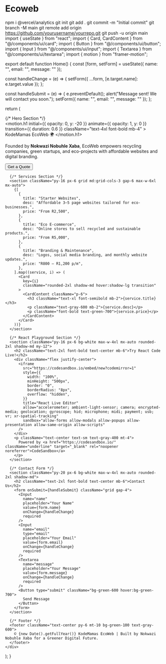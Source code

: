 # Ecoweb
npm i @vercel/analytics
git init
git add .
git commit -m "Initial commit"
git branch -M main
git remote add origin https://github.com/yourusername/yourrepo.git
git push -u origin main
import { useState } from "react";
import { Card, CardContent } from "@/components/ui/card";
import { Button } from "@/components/ui/button";
import { Input } from "@/components/ui/input";
import { Textarea } from "@/components/ui/textarea";
import { motion } from "framer-motion";

export default function Home() {
  const [form, setForm] = useState({ name: "", email: "", message: "" });

  const handleChange = (e) => {
    setForm({ ...form, [e.target.name]: e.target.value });
  };

  const handleSubmit = (e) => {
    e.preventDefault();
    alert("Message sent! We will contact you soon.");
    setForm({ name: "", email: "", message: "" });
  };

  return (
    <div className="min-h-screen bg-green-50 text-gray-800">
      {/* Hero Section */}
      <section className="text-center py-20 bg-green-600 text-white">
        <motion.h1
          initial={{ opacity: 0, y: -20 }}
          animate={{ opacity: 1, y: 0 }}
          transition={{ duration: 0.6 }}
          className="text-4xl font-bold mb-4"
        >
          KodeMamas EcoWeb 🌍
        </motion.h1>
        <p className="text-lg max-w-xl mx-auto">
          Founded by <strong>Nokwazi Nobuhle Xaba</strong>, EcoWeb empowers recycling companies, green startups, and eco-projects with affordable websites and digital branding.
        </p>
        <Button className="mt-6 bg-white text-green-700 hover:bg-green-100">
          Get a Quote
        </Button>
      </section>

      {/* Services Section */}
      <section className="py-16 px-6 grid md:grid-cols-3 gap-6 max-w-6xl mx-auto">
        {[
          {
            title: "Starter Websites",
            desc: "Affordable 3–5 page websites tailored for eco-businesses.",
            price: "From R2,500",
          },
          {
            title: "Eco E-commerce",
            desc: "Online stores to sell recycled and sustainable products.",
            price: "From R5,000",
          },
          {
            title: "Branding & Maintenance",
            desc: "Logos, social media branding, and monthly website updates.",
            price: "R800 – R1,200 p/m",
          },
        ].map((service, i) => (
          <Card
            key={i}
            className="rounded-2xl shadow-md hover:shadow-lg transition"
          >
            <CardContent className="p-6">
              <h3 className="text-xl font-semibold mb-2">{service.title}</h3>
              <p className="text-gray-600 mb-2">{service.desc}</p>
              <p className="font-bold text-green-700">{service.price}</p>
            </CardContent>
          </Card>
        ))}
      </section>

      {/* React Playground Section */}
      <section className="py-16 px-6 bg-white max-w-4xl mx-auto rounded-2xl shadow-md my-12">
        <h2 className="text-2xl font-bold text-center mb-6">Try React Code Live!</h2>
        <div className="flex justify-center">
          <iframe
            src="https://codesandbox.io/embed/new?codemirror=1"
            style={{
              width: "100%",
              minHeight: "500px",
              border: "0",
              borderRadius: "8px",
              overflow: "hidden",
            }}
            title="React Live Editor"
            allow="accelerometer; ambient-light-sensor; camera; encrypted-media; geolocation; gyroscope; hid; microphone; midi; payment; usb; vr; xr-spatial-tracking"
            sandbox="allow-forms allow-modals allow-popups allow-presentation allow-same-origin allow-scripts"
          />
        </div>
        <p className="text-center text-sm text-gray-400 mt-4">
          Powered by <a href="https://codesandbox.io/" className="underline" target="_blank" rel="noopener noreferrer">CodeSandbox</a>
        </p>
      </section>

      {/* Contact Form */}
      <section className="py-20 px-6 bg-white max-w-4xl mx-auto rounded-2xl shadow-md">
        <h2 className="text-2xl font-bold text-center mb-6">Contact Us</h2>
        <form onSubmit={handleSubmit} className="grid gap-4">
          <Input
            name="name"
            placeholder="Your Name"
            value={form.name}
            onChange={handleChange}
            required
          />
          <Input
            name="email"
            type="email"
            placeholder="Your Email"
            value={form.email}
            onChange={handleChange}
            required
          />
          <Textarea
            name="message"
            placeholder="Your Message"
            value={form.message}
            onChange={handleChange}
            required
          />
          <Button type="submit" className="bg-green-600 hover:bg-green-700">
            Send Message
          </Button>
        </form>
      </section>

      {/* Footer */}
      <footer className="text-center py-6 mt-10 bg-green-100 text-gray-600">
        © {new Date().getFullYear()} KodeMamas EcoWeb | Built by Nokwazi Nobuhle Xaba for a Greener Digital Future.
      </footer>
    </div>
  );
}
